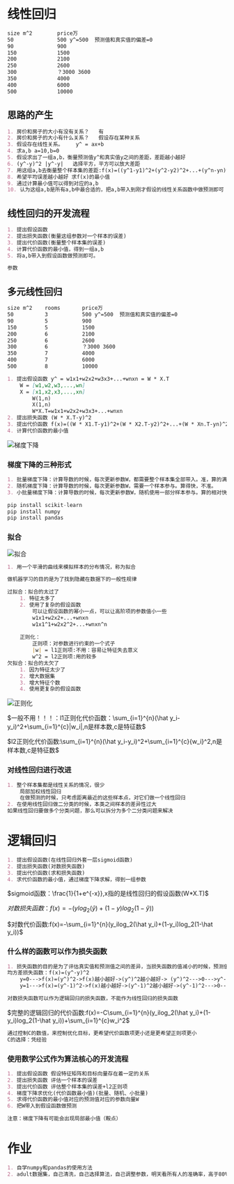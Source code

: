 # 线性回归

~~~markdown
size m^2		price万
50				500 y^=500  预测值和真实值的偏差=0
90				900
150				1500
200				2100
250				2600
300				？3000 3600
350				4000
400				6000
500				10000
~~~

## 思路的产生

~~~markdown
1. 房价和房子的大小有没有关系？	有
2. 房价和房子的大小有什么关系？	假设存在某种关系
3. 假设存在线性关系。	y^ = ax+b
4. 求a,b a=10,b=0
5. 假设求出了一组a,b，衡量预测值y^和真实值y之间的差距，差距越小越好
6. (y^-y)^2 |y^-y|   选择平方，平方可以放大差距
7. 用这组a,b去衡量整个样本集的差距:f(x)=((y^1-y1)^2+(y^2-y2)^2+...+(y^n-yn)^2)/n
8. 希望平均误差越小越好 求f(x)的最小值
9. 通过计算最小值可以得到对应的a,b
10. 认为这组a,b是所有a,b中最合适的，把a,b带入到刚才假设的线性关系函数中做预测即可
~~~

## 线性回归的开发流程

~~~markdown
1. 提出假设函数
2. 提出损失函数(衡量这组参数对一个样本的误差)
3. 提出代价函数(衡量整个样本集的误差)
4. 计算代价函数的最小值，得到一组a,b
5. 将a,b带入到假设函数做预测即可。

参数
~~~

## 多元线性回归

~~~markdown
size m^2	rooms		price万
50			3			500 y^=500  预测值和真实值的偏差=0
90			5			900
150			5			1500
200			6			2100
250			6			2600
300			6			？3000 3600
350			7			4000
400			7			6000
500			8			10000
~~~

~~~markdown
1. 提出假设函数 y^ = w1x1+w2x2+w3x3+...+wnxn = W * X.T
    W = [w1,w2,w3,...,wn]
    X = [x1,x2,x3,...,xn]
        W(1,n)
        X(1,n)
        W*X.T=w1x1+w2x2+w3x3+...+wnxn
2. 提出损失函数 (W * X.T-y)^2
3. 提出代价函数 f(x)=((W * X1.T-y1)^2+(W * X2.T-y2)^2+...+(W * Xn.T-yn)^2)/n
4. 计算代价函数的最小值
~~~



![梯度下降](D:\TYUT教学资料\TYUT2022\笔记\.assets\梯度下降.png)



### 梯度下降的三种形式

~~~markdown
1. 批量梯度下降：计算导数的时候，每次更新参数W，都需要整个样本集全部带入。准，算的满。
2. 随机梯度下降：计算导数的时候，每次更新参数W，需要一个样本参与。算得快，不准。
3. 小批量梯度下降：计算导数的时候，每次更新参数W，随机使用一部分样本参与。算的相对快，相对准。
~~~

~~~python
pip install scikit-learn
pip install numpy
pip install pandas
~~~

### 拟合

![拟合](D:\TYUT教学资料\TYUT2022\笔记\.assets\拟合.png)



~~~markdown
1. 用一个平滑的曲线来模拟样本的分布情况，称为拟合

做机器学习的目的是为了找到隐藏在数据下的一般性规律

过拟合：拟合的太过了
	1. 特征太多了
	2. 使用了复杂的假设函数
		可以让假设函数的幂小一点，可以让高阶项的参数值小一些
		w1x1+w2x2+...+wnxn
		w1x1^1+w2x2^2+...+wnxn^n
		
	正则化：
		正则项：对参数进行约束的一个式子
		|w| = l1正则项:不用：容易让特征失去意义
		w^2 = l2正则项:用的较多
欠拟合：拟合的太欠了
	1. 因为特征太少了
	2. 增大数据集
	3. 增大特征个数
	4. 使用更复杂的假设函数
~~~

![正则化](D:\TYUT教学资料\TYUT2022\笔记\.assets\正则化.png)



$一般不用！！！：l1正则化代价函数：\sum_{i=1}^{n}(\hat y_i-y_i)^2+\sum_{i=1}^{c}|w_i|,n是样本数,c是特征数$

$l2正则化代价函数:\sum_{i=1}^{n}(\hat y_i-y_i)^2+\sum_{i=1}^{c}{w_i}^2,n是样本数,c是特征数$

### 对线性回归进行改进

~~~markdown
1. 整个样本集都是线性关系的情况，很少
	局部加权线性回归
	在做预测的时候，只考虑距离最近的这些样本点，对它们做一个线性回归
2. 在使用线性回归做二分类的时候，本类之间样本的差异性过大
如果线性回归要做多个分类问题，那么可以拆分为多个二分类问题来解决
~~~

# 逻辑回归

~~~markdown
1. 提出假设函数(在线性回归外套一层sigmoid函数)
2. 提出损失函数(对数损失函数)
3. 提出代价函数(求和损失函数)
4. 求代价函数的最小值，通过梯度下降求解，得到一组参数
~~~

$sigmoid函数：\frac{1}{1+e^{-x}},x指的是线性回归的假设函数(W*X.T)$

$对数损失函数：f(x)=-(ylog_2(\hat y)+(1-y)log_2(1-\hat y))$

$对数代价函数:f(x)=-\sum_{i=1}^{n}(y_ilog_2(\hat y_i)+(1-y_i)log_2(1-\hat y_i))$

### 什么样的函数可以作为损失函数

~~~markdown
1. 损失函数的目的是为了评估真实值和预测值之间的差异，当损失函数的值减小的时候，预测值一定要更接近真实值
均方差损失函数：f(x)=(y^-y)^2
	y=0--->f(x)=(y^)^2->f(x)越小越好->(y^)^2越小越好-> (y^)^2--->0--->y^---0---y
	y=1--->f(x)=(y^-1)^2->f(x)越小越好->(y^-1)^2越小越好->(y^-1)^2--->0--->y^-1--->0--->y^---1---y

对数损失函数可以作为逻辑回归的损失函数，不能作为线性回归的损失函数
~~~

$完整的逻辑回归的代价函数:f(x)=-C\sum_{i=1}^{n}(y_ilog_2(\hat y_i)+(1-y_i)log_2(1-\hat y_i))+\sum_{i=1}^{c}w_i^2$

~~~markdown
通过控制C的数值，来控制优化目标，更希望代价函数项更小还是更希望正则项更小
C的选择：凭经验
~~~

### 使用数学公式作为算法核心的开发流程

~~~markdown
1. 提出假设函数 假设特征矩阵和目标向量存在着一定的关系
2. 提出损失函数 评估一个样本的误差
3. 提出代价函数 评估整个样本集的误差+l2正则项
4. 梯度下降求优化(代价函数最小值)(批量、随机、小批量)
5. 求得代价函数的最小值对应的预测值对应的参数向量W
6. 把W带入到假设函数做预测

注意：梯度下降有可能会出现局部最小值（鞍点）
~~~

# 作业

~~~markdown
1. 自学numpy和pandas的使用方法
2. adult数据集，自己清洗，自己选择算法，自己调整参数，明天看所有人的准确率，高于80%
~~~





























